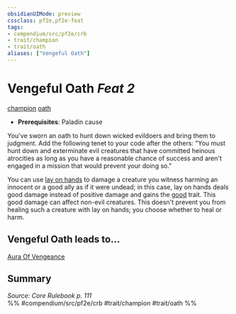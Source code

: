 ```yaml
---
obsidianUIMode: preview
cssclass: pf2e,pf2e-feat
tags:
- compendium/src/pf2e/crb
- trait/champion
- trait/oath
aliases: ["Vengeful Oath"]
---
```

# Vengeful Oath  *Feat 2*  
[champion](rules/traits/champion.md)  [oath](rules/traits/oath.md)  

- **Prerequisites**: Paladin cause

You've sworn an oath to hunt down wicked evildoers and bring them to judgment. Add the following tenet to your code after the others: "You must hunt down and exterminate evil creatures that have committed heinous atrocities as long as you have a reasonable chance of success and aren't engaged in a mission that would prevent your doing so."

You can use [lay on hands](compendium/spells/lay-on-hands.md) to damage a creature you witness harming an innocent or a good ally as if it were undead; in this case, lay on hands deals good damage instead of positive damage and gains the [good](rules/traits/good.md) trait. This good damage can affect non-evil creatures. This doesn't prevent you from healing such a creature with lay on hands; you choose whether to heal or harm.

## Vengeful Oath leads to...

[Aura Of Vengeance](compendium/feats/aura-of-vengeance.md)

## Summary

*Source: Core Rulebook p. 111*  
%% #compendium/src/pf2e/crb #trait/champion #trait/oath %%